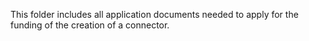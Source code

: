 This folder includes all application documents needed to apply for the funding of the creation of a connector.
